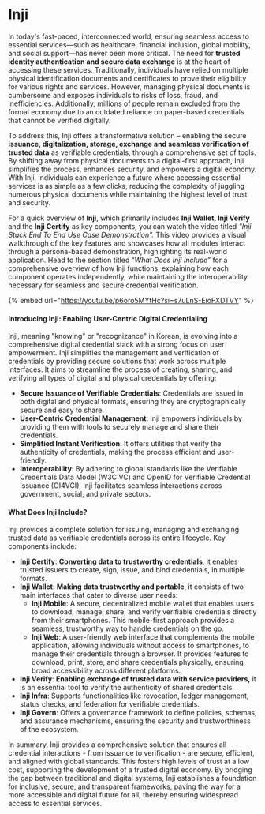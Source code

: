 # Inji

In today's fast-paced, interconnected world, ensuring seamless access to essential services—such as healthcare, financial inclusion, global mobility, and social support—has never been more critical. The need for **trusted identity authentication and secure data exchange** is at the heart of accessing these services. Traditionally, individuals have relied on multiple physical identification documents and certificates to prove their eligibility for various rights and services. However, managing physical documents is cumbersome and exposes individuals to risks of loss, fraud, and inefficiencies. Additionally, millions of people remain excluded from the formal economy due to an outdated reliance on paper-based credentials that cannot be verified digitally.

To address this, Inji offers a transformative solution – enabling the secure **issuance, digitalization, storage, exchange and seamless verification of trusted data** as verifiable credentials, through a comprehensive set of tools. By shifting away from physical documents to a digital-first approach, Inji simplifies the process, enhances security, and empowers a digital economy. With Inji, individuals can experience a future where accessing essential services is as simple as a few clicks, reducing the complexity of juggling numerous physical documents while maintaining the highest level of trust and security.

For a quick overview of **Inji**, which primarily includes **Inji Wallet, Inji Verify** and the **Inji Certify** as key components, you can watch the video titled _"Inji Stack End To End Use Case Demonstration"._ This video provides a visual walkthrough of the key features and showcases how all modules interact through a persona-based demonstration, highlighting its real-world application. Head to the section titled “_What Does Inji Include_” for a comprehensive overview of how Inji functions, explaining how each component operates independently, while maintaining the interoperability necessary for seamless and secure credential verification.

{% embed url="https://youtu.be/p6oro5MYtHc?si=s7uLnS-EioFXDTVY" %}



#### **Introducing Inji: Enabling User-Centric Digital Credentialing**

Inji, meaning "knowing" or "recognizance" in Korean, is evolving into a comprehensive digital credential stack with a strong focus on user empowerment. Inji simplifies the management and verification of credentials by providing secure solutions that work across multiple interfaces. It aims to streamline the process of creating, sharing, and verifying all types of digital and physical credentials by offering:

* **Secure Issuance of Verifiable Credentials**: Credentials are issued in both digital and physical formats, ensuring they are cryptographically secure and easy to share.
* **User-Centric Credential Management**: Inji empowers individuals by providing them with tools to securely manage and share their credentials.
* **Simplified Instant Verification**: It offers utilities that verify the authenticity of credentials, making the process efficient and user-friendly.
* **Interoperability**: By adhering to global standards like the Verifiable Credentials Data Model (W3C VC) and OpenID for Verifiable Credential Issuance (OI4VCI), Inji facilitates seamless interactions across government, social, and private sectors.

#### **What Does Inji Include?**

Inji provides a complete solution for issuing, managing and exchanging trusted data as verifiable credentials across its entire lifecycle. Key components include:

* **Inji Certify**: **Converting data to trustworthy credentials**, it enables trusted issuers to create, sign, issue, and bind credentials, in multiple formats.
* **Inji Wallet**: **Making data trustworthy and portable**, it consists of two main interfaces that cater to diverse user needs:
  * **Inji Mobile**: A secure, decentralized mobile wallet that enables users to download, manage, share, and verify verifiable credentials directly from their smartphones. This mobile-first approach provides a seamless, trustworthy way to handle credentials on the go.
  * **Inji Web**: A user-friendly web interface that complements the mobile application, allowing individuals without access to smartphones, to manage their credentials through a browser. It provides features to download, print, store, and share credentials physically, ensuring broad accessibility across different platforms.
* **Inji Verify**: **Enabling exchange of trusted data with service providers,** it is an essential tool to verify the authenticity of shared credentials.
* **Inji Infra**: Supports functionalities like revocation, ledger management, status checks, and federation for verifiable credentials.
* **Inji Govern**: Offers a governance framework to define policies, schemas, and assurance mechanisms, ensuring the security and trustworthiness of the ecosystem.

In summary, Inji provides a comprehensive solution that ensures all credential interactions - from issuance to verification - are secure, efficient, and aligned with global standards. This fosters high levels of trust at a low cost, supporting the development of a trusted digital economy. By bridging the gap between traditional and digital systems, Inji establishes a foundation for inclusive, secure, and transparent frameworks, paving the way for a more accessible and digital future for all, thereby ensuring widespread access to essential services.


